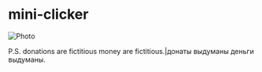 # mini-clicker
![Photo](https://github.com/Python-Palma/mini-clicker/assets/168769141/bf158f92-bede-4cda-975e-8682b0163185)


P.S. donations are fictitious money are fictitious.|донаты выдуманы деньги выдуманы.

